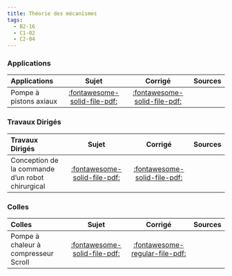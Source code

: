 ```yaml
---
title: Théorie des mécanismes 
tags:
  - B2-16
  - C1-02
  - C2-04
---
```



### Applications 
 
| Applications | Sujet | Corrigé | Sources  | 
| :-------------- | :---: | :-----: | :------: | 
| Pompe à pistons axiaux | [:fontawesome-solid-file-pdf:](https://github.com/xpessoles/ALL_PDF/raw/main/PDF/Cy_06_02_Activation_01_Sujet.pdf) | [:fontawesome-solid-file-pdf:](https://github.com/xpessoles/ALL_PDF/raw/main/PDF/Cy_06_02_Activation_01_Corrige.pdf) | | Exercices d'application | [:fontawesome-solid-file-pdf:](https://github.com/xpessoles/ALL_PDF/raw/main/PDF/Cy_06_02_Application_01_Sujet.pdf) | [:fontawesome-regular-file-pdf:](https://github.com/xpessoles/ALL_PDF/raw/main/PDF/Cy_06_02_Application_01_Corrige.pdf) | [:material-github:](https://github.com/xpessoles/PSI_Cy_06_ChaineSolides/tree/main/Chapitre_02_Hyperstatisme/Cy_06_02_Application_01) | 

### Travaux Dirigés 
 
| Travaux Dirigés | Sujet | Corrigé | Sources  | 
| :-------------- | :---: | :-----: | :------: | 
| Conception de la commande d’un robot chirurgical | [:fontawesome-solid-file-pdf:](https://github.com/xpessoles/ALL_PDF/raw/main/PDF/Cy_06_02_Colle_03_DaVinci_Sujet.pdf) | [:fontawesome-solid-file-pdf:](https://github.com/xpessoles/ALL_PDF/raw/main/PDF/Cy_06_02_Colle_03_DaVinci_Corrige.pdf) | | Suspension de l'AddBike | [:fontawesome-solid-file-pdf:](https://github.com/xpessoles/ALL_PDF/raw/main/PDF/Cy_06_02_TD_01_AddBike_Sujet.pdf) | [:fontawesome-regular-file-pdf:](https://github.com/xpessoles/ALL_PDF/raw/main/PDF/Cy_06_02_TD_01_AddBike_Corrige.pdf) | | Micromanipulateur compact pour la chirurgie endoscopique | [:fontawesome-solid-file-pdf:](https://github.com/xpessoles/ALL_PDF/raw/main/PDF/Cy_06_02_TD_02_MC2E_Sujet.pdf) | [:fontawesome-solid-file-pdf:](https://github.com/xpessoles/ALL_PDF/raw/main/PDF/Cy_06_02_TD_02_MC2E_Corrige.pdf) | | Système de dépose de poudre | [:fontawesome-solid-file-pdf:](https://github.com/xpessoles/ALL_PDF/raw/main/PDF/Cy_06_02_TD_03_Prehenseur_Sujet.pdf) | [:fontawesome-solid-file-pdf:](https://github.com/xpessoles/ALL_PDF/raw/main/PDF/Cy_06_02_TD_03_Prehenseur_Corrige.pdf) | | Tuyère à ouverture variable | [:fontawesome-solid-file-pdf:](https://github.com/xpessoles/ALL_PDF/raw/main/PDF/Cy_06_02_TD_04_Tuyere_Sujet.pdf) | [:fontawesome-regular-file-pdf:](https://github.com/xpessoles/ALL_PDF/raw/main/PDF/Cy_06_02_TD_04_Tuyere_Corrige.pdf) | | Robovolc | [:fontawesome-solid-file-pdf:](https://github.com/xpessoles/ALL_PDF/raw/main/PDF/Cy_06_02_TD_06_Robovolc_Sujet.pdf) | [:fontawesome-regular-file-pdf:](https://github.com/xpessoles/ALL_PDF/raw/main/PDF/Cy_06_02_TD_06_Robovolc_Corrige.pdf) | [:material-github:](https://github.com/xpessoles/PSI_Cy_06_ChaineSolides/tree/main/Chapitre_02_Hyperstatisme/Cy_06_02_TD_06_Robovolc) | 

### Colles 
 
| Colles | Sujet | Corrigé | Sources  | 
| :-------------- | :---: | :-----: | :------: | 
| Pompe à chaleur à compresseur Scroll | [:fontawesome-solid-file-pdf:](https://github.com/xpessoles/ALL_PDF/raw/main/PDF/Cy_06_02_Colle_01_Scroll_Sujet.pdf) | [:fontawesome-regular-file-pdf:](https://github.com/xpessoles/ALL_PDF/raw/main/PDF/Cy_06_02_Colle_01_Scroll_Corrige.pdf) | | Interface maître et esclave d'un robot | [:fontawesome-solid-file-pdf:](https://github.com/xpessoles/ALL_PDF/raw/main/PDF/Cy_06_02_Colle_02_Hoeken_Sujet.pdf) | [:fontawesome-solid-file-pdf:](https://github.com/xpessoles/ALL_PDF/raw/main/PDF/Cy_06_02_Colle_02_Hoeken_Corrige.pdf) | | Nacelle articulée grande portée | [:fontawesome-solid-file-pdf:](https://github.com/xpessoles/ALL_PDF/raw/main/PDF/Cy_06_02_Colle_04_Nacelle_Sujet.pdf) | [:fontawesome-solid-file-pdf:](https://github.com/xpessoles/ALL_PDF/raw/main/PDF/Cy_06_02_Colle_04_Nacelle_Corrige.pdf) | [:material-github:](https://github.com/xpessoles/PSI_Cy_06_ChaineSolides/tree/main/Chapitre_02_Hyperstatisme/Cy_06_02_Colle_04_Nacelle) | 


